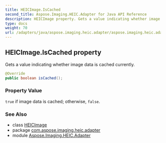 ```yaml
---
title: HEICImage.IsCached
second_title: Aspose.Imaging.HEIC.Adapter for Java API Reference
description: HEICImage property. Gets a value indicating whether image data is cached currently
type: docs
weight: 70
url: /adapters/java/aspose.imaging.heic.adapter/aspose.imaging.heic.adapter/heicimage/iscached/
---
```

## HEICImage.IsCached property

Gets a value indicating whether image data is cached currently.

```java
@Override
public boolean isCached();
```

### Property Value

`true` if image data is cached; otherwise, `false`.

### See Also

* class [HEICImage](../)
* package [com.aspose.imaging.heic.adapter](../../../aspose.imaging.heic.adapter/)
* module [Aspose.Imaging.HEIC.Adapter](../../../)


